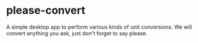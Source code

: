 # please-convert

A simple desktop app to perform various kinds of unit conversions. We will convert anything you ask, just don't forget to say please.
